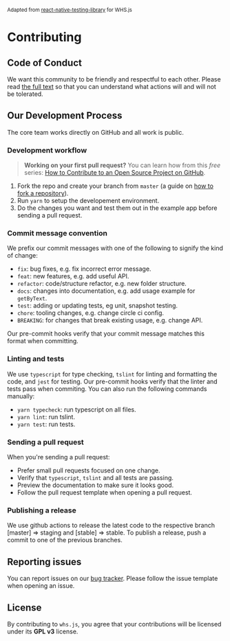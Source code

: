 <sup>Adapted from [react-native-testing-library](https://github.com/callstack/react-native-testing-library/blob/master/CONTRIBUTING.md) for WHS.js</sup>

# Contributing

## Code of Conduct

We want this community to be friendly and respectful to each other. Please read [the full text](/CODE_OF_CONDUCT.md) so that you can understand what actions will and will not be tolerated.

## Our Development Process

The core team works directly on GitHub and all work is public.

### Development workflow

> **Working on your first pull request?** You can learn how from this _free_ series: [How to Contribute to an Open Source Project on GitHub](https://egghead.io/series/how-to-contribute-to-an-open-source-project-on-github).

1. Fork the repo and create your branch from `master` (a guide on [how to fork a repository](https://help.github.com/articles/fork-a-repo/)).
2. Run `yarn` to setup the developement environment.
3. Do the changes you want and test them out in the example app before sending a pull request.

### Commit message convention

We prefix our commit messages with one of the following to signify the kind of change:

- `fix`: bug fixes, e.g. fix incorrect error message.
- `feat`: new features, e.g. add useful API.
- `refactor`: code/structure refactor, e.g. new folder structure.
- `docs`: changes into documentation, e.g. add usage example for `getByText`.
- `test`: adding or updating tests, eg unit, snapshot testing.
- `chore`: tooling changes, e.g. change circle ci config.
- `BREAKING`: for changes that break existing usage, e.g. change API.

Our pre-commit hooks verify that your commit message matches this format when committing.

### Linting and tests

We use `typescript` for type checking, `tslint` for linting and formatting the code, and `jest` for testing.
Our pre-commit hooks verify that the linter and tests pass when commiting.
You can also run the following commands manually:

- `yarn typecheck`: run typescript on all files.
- `yarn lint`: run tslint.
- `yarn test`: run tests.

### Sending a pull request

When you're sending a pull request:

- Prefer small pull requests focused on one change.
- Verify that `typescript`, `tslint` and all tests are passing.
- Preview the documentation to make sure it looks good.
- Follow the pull request template when opening a pull request.

### Publishing a release

We use github actions to release the latest code to the respective branch [master] => staging and [stable] => stable.
To publish a release, push a commit to one of the previous branches.

## Reporting issues

You can report issues on our [bug tracker](https://github.com/dusterthefirst/whs.js/issues). Please follow the issue template when opening an issue.

## License

By contributing to `whs.js`, you agree that your contributions will be licensed under its **GPL v3** license.
